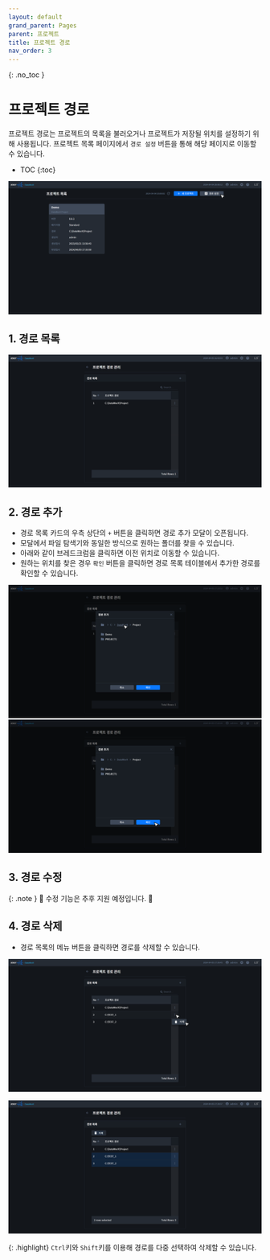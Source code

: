 ```yaml
---
layout: default
grand_parent: Pages
parent: 프로젝트
title: 프로젝트 경로
nav_order: 3
---
```


{: .no_toc }
# 프로젝트 경로
프로젝트 경로는 프로젝트의 목록을 불러오거나 프로젝트가 저장될 위치를 설정하기 위해 사용됩니다. 프로젝트 목록 페이지에서 `경로 설정` 버튼을 통해 해당 페이지로 이동할 수 있습니다.

- TOC
{:toc}

![Project Path Button](./project-path-button.png)


## 1. 경로 목록
![Project Path](./project-path.png)

## 2. 경로 추가
- 경로 목록 카드의 우측 상단의 `+` 버튼을 클릭하면 경로 추가 모달이 오픈됩니다.
- 모달에서 파일 탐색기와 동일한 방식으로 원하는 폴더를 찾을 수 있습니다.
- 아래와 같이 브레드크럼을 클릭하면 이전 위치로 이동할 수 있습니다.
- 원하는 위치를 찾은 경우 `확인` 버튼을 클릭하면 경로 목록 테이블에서 추가한 경로를 확인할 수 있습니다.

![Project Path Modal - Breadcrumbs](./project-path-modal-breadcrumbs.png)
![Project Path Modal - Confirm](./project-path-modal.png)

## 3. 경로 수정

{: .note }
🚧 수정 기능은 추후 지원 예정입니다. 🚧 


## 4. 경로 삭제
- 경로 목록의 메뉴 버튼을 클릭하면 경로를 삭제할 수 있습니다. 

![Project Path - Delete](./project-path-delete.png)

![Project Path - Multi Delete](./project-path-multi-delete.png)

{: .highlight}
`Ctrl`키와 `Shift`키를 이용해 경로를 다중 선택하여 삭제할 수 있습니다.

